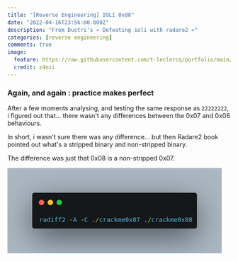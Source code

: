 ```yaml
---
title: "[Reverse Engineering] IOLI 0x08"
date: "2022-04-16T23:56:00.000Z"
description: "From Dustri's « Defeating ioli with radare2 »"
categories: [reverse engineering]
comments: true
image:
  feature: https://raw.githubusercontent.com/t-leclercq/portfolio/main/content/assets/0x08.png
  credit: z4nzi
---
```


### Again, and again : practice makes perfect

After a few moments analysing, and testing the same response as `22222222`, i figured out that... there wasn't any differences between the 0x07 and 0x08 behaviours.

In short, i wasn't sure there was any difference... but then Radare2 book pointed out what's a stripped binary and non-stripped binary.

The difference was just that 0x08 is a non-stripped 0x07.

![the challenge in a nutshell](https://raw.githubusercontent.com/t-leclercq/portfolio/main/content/assets/0x08.png)